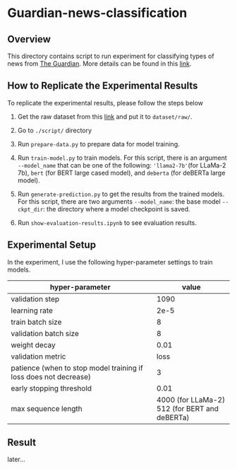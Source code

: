 # Guardian-news-classification

## Overview

This directory contains script to run experiment for classifying types of news from [The Guardian](https://www.theguardian.com/au). More details can be found in this [link](www.tmp.com).

## How to Replicate the Experimental Results

To replicate the experimental results, please follow the steps below
1. Get the raw dataset from this [link](https://drive.google.com/drive/folders/1w_3rMmeEpQlBlHTCqupwSBHxwFoYXsEK?usp=drive_link) and put it to `dataset/raw/`.
2. Go to `./script/` directory
3. Run `prepare-data.py` to prepare data for model training.
4. Run `train-model.py` to train models. For this script, there is an argument `--model_name` that can be one of the following: `'llama2-7b'`(for LLaMa-2 7b), `bert` (for BERT large cased model), and `deberta` (for deBERTa large model).
5. Run `generate-prediction.py` to get the results from the trained models. For this script, there are two arguments
	`--model_name`: the base model
	`--ckpt_dir`: the directory where a model checkpoint is saved.

8. Run `show-evaluation-results.ipynb` to see evaluation results.

## Experimental Setup

In the experiment, I use the following hyper-parameter settings to train models.

|hyper-parameter| value |
|--|--|
| validation step | 1090 |
|learning rate|2e-5|
|train batch size|8|
|validation batch size|8|
|weight decay|0.01|
|validation metric|loss|
|patience (when to stop model training if loss does not decrease)|3|
|early stopping threshold|0.01|
|max sequence length|4000 (for LLaMa-2) <br> 512 (for BERT and deBERTa)|

## Result

later...
